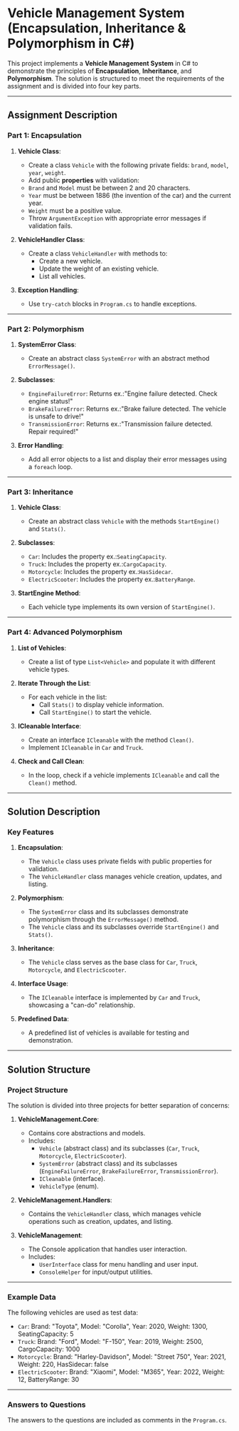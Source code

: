 # Vehicle Management System (Encapsulation, Inheritance & Polymorphism in C#)

This project implements a **Vehicle Management System** in C# to demonstrate the principles of **Encapsulation**, **Inheritance**, and **Polymorphism**. The solution is structured to meet the requirements of the assignment and is divided into four key parts.

---

## Assignment Description

### Part 1: Encapsulation
1. **Vehicle Class**:
   - Create a class `Vehicle` with the following private fields: `brand`, `model`, `year`, `weight`. 
    - Add public **properties** with validation:
     - `Brand` and `Model` must be between 2 and 20 characters.
     - `Year` must be between 1886 (the invention of the car) and the current year.
     - `Weight` must be a positive value.
   - Throw `ArgumentException` with appropriate error messages if validation fails.

2. **VehicleHandler Class**:
   - Create a class `VehicleHandler` with methods to:
     - Create a new vehicle.
     - Update the weight of an existing vehicle.
     - List all vehicles.

3. **Exception Handling**:
   - Use `try-catch` blocks in `Program.cs` to handle exceptions.

---

### Part 2: Polymorphism
1. **SystemError Class**:
   - Create an abstract class `SystemError` with an abstract method `ErrorMessage()`.

2. **Subclasses**:
   - `EngineFailureError`: Returns ex.:"Engine failure detected. Check engine status!"
   - `BrakeFailureError`: Returns ex.:"Brake failure detected. The vehicle is unsafe to drive!"
   - `TransmissionError`: Returns ex.:"Transmission failure detected. Repair required!"

3. **Error Handling**:
   - Add all error objects to a list and display their error messages using a `foreach` loop.

---

### Part 3: Inheritance
1. **Vehicle Class**:
   - Create an abstract class `Vehicle` with the methods `StartEngine()` and `Stats()`.

2. **Subclasses**:
   - `Car`: Includes the property ex.:`SeatingCapacity`.
   - `Truck`: Includes the property ex.:`CargoCapacity`.
   - `Motorcycle`: Includes the property ex.:`HasSidecar`.
   - `ElectricScooter`: Includes the property ex.:`BatteryRange`.

3. **StartEngine Method**:
   - Each vehicle type implements its own version of `StartEngine()`.

---

### Part 4: Advanced Polymorphism
1. **List of Vehicles**:
   - Create a list of type `List<Vehicle>` and populate it with different vehicle types.

2. **Iterate Through the List**:
   - For each vehicle in the list:
     - Call `Stats()` to display vehicle information.
     - Call `StartEngine()` to start the vehicle.

3. **ICleanable Interface**:
   - Create an interface `ICleanable` with the method `Clean()`.
   - Implement `ICleanable` in `Car` and `Truck`.

4. **Check and Call Clean**:
   - In the loop, check if a vehicle implements `ICleanable` and call the `Clean()` method.

---

## Solution Description

### Key Features
1. **Encapsulation**:
   - The `Vehicle` class uses private fields with public properties for validation.
   - The `VehicleHandler` class manages vehicle creation, updates, and listing.

2. **Polymorphism**:
   - The `SystemError` class and its subclasses demonstrate polymorphism through the `ErrorMessage()` method.
   - The `Vehicle` class and its subclasses override `StartEngine()` and `Stats()`.

3. **Inheritance**:
   - The `Vehicle` class serves as the base class for `Car`, `Truck`, `Motorcycle`, and `ElectricScooter`.

4. **Interface Usage**:
   - The `ICleanable` interface is implemented by `Car` and `Truck`, showcasing a "can-do" relationship.

5. **Predefined Data**:
   - A predefined list of vehicles is available for testing and demonstration.

---

## Solution Structure

### Project Structure
The solution is divided into three projects for better separation of concerns:

1. **VehicleManagement.Core**:
   - Contains core abstractions and models.
   - Includes:
     - `Vehicle` (abstract class) and its subclasses (`Car`, `Truck`, `Motorcycle`, `ElectricScooter`).
     - `SystemError` (abstract class) and its subclasses (`EngineFailureError`, `BrakeFailureError`, `TransmissionError`).
     - `ICleanable` (interface).
     - `VehicleType` (enum).

2. **VehicleManagement.Handlers**:
   - Contains the `VehicleHandler` class, which manages vehicle operations such as creation, updates, and listing.

3. **VehicleManagement**:
   - The Console application that handles user interaction.
   - Includes:
     - `UserInterface` class for menu handling and user input.
     - `ConsoleHelper` for input/output utilities.

---

### Example Data
The following vehicles are used as test data:
- `Car`: Brand: "Toyota", Model: "Corolla", Year: 2020, Weight: 1300, SeatingCapacity: 5
- `Truck`: Brand: "Ford", Model: "F-150", Year: 2019, Weight: 2500, CargoCapacity: 1000
- `Motorcycle`: Brand: "Harley-Davidson", Model: "Street 750", Year: 2021, Weight: 220, HasSidecar: false
- `ElectricScooter`: Brand: "Xiaomi", Model: "M365", Year: 2022, Weight: 12, BatteryRange: 30

---

### Answers to Questions
The answers to the questions are included as comments in the `Program.cs`.    

